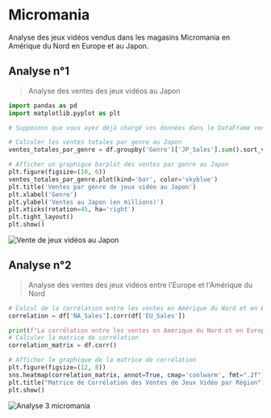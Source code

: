# Micromania
Analyse des jeux vidéos vendus dans les magasins Micromania en Amérique du Nord en Europe et au Japon.

## Analyse n°1
> Analyse des ventes des jeux vidéos au Japon

```python
import pandas as pd
import matplotlib.pyplot as plt

# Supposons que vous ayez déjà chargé vos données dans le DataFrame ventes_par_genre

# Calculer les ventes totales par genre au Japon
ventes_totales_par_genre = df.groupby('Genre')['JP_Sales'].sum().sort_values(ascending=False)

# Afficher un graphique barplot des ventes par genre au Japon
plt.figure(figsize=(10, 6))
ventes_totales_par_genre.plot(kind='bar', color='skyblue')
plt.title('Ventes par genre de jeux vidéo au Japon')
plt.xlabel('Genre')
plt.ylabel('Ventes au Japon (en millions)')
plt.xticks(rotation=45, ha='right')
plt.tight_layout()
plt.show()
```
![Vente de jeux vidéos au Japon](https://github.com/Aurelie9/Micromania/assets/161243335/11532ae5-6d7e-4eb7-ba0d-a23b74834f94)

## Analyse n°2 
> Analyse des ventes des jeux vidéos entre l'Europe et l'Amérique du Nord
```python
# Calcul de la corrélation entre les ventes en Amérique du Nord et en Europe
correlation = df['NA_Sales'].corr(df['EU_Sales'])

print(f"La corrélation entre les ventes en Amérique du Nord et en Europe est : {correlation}")
# Calculer la matrice de corrélation
correlation_matrix = df.corr()

# Afficher le graphique de la matrice de corrélation
plt.figure(figsize=(12, 8))
sns.heatmap(correlation_matrix, annot=True, cmap='coolwarm', fmt=".2f")
plt.title("Matrice de Corrélation des Ventes de Jeux Vidéo par Région")
plt.show()
```

![Analyse 3 micromania](https://github.com/Aurelie9/Micromania/assets/161243335/ba597b54-1db5-4056-84da-65fdd9925911)
